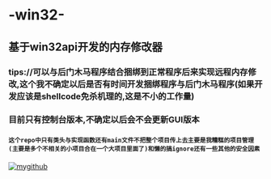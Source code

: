 # -win32-
基于win32api开发的内存修改器
---
###   tips://可以与后门木马程序结合捆绑到正常程序后来实现远程内存修改,这个我不确定以后是否有时间开发捆绑程序与后门木马程序(如果开发应该是shellcode免杀机理的,这是不小的工作量)<br>
###   目前只有控制台版本,不确定以后会不会更新GUI版本<br>
####   `这个repo中只有类头与实现函数还有main文件不把整个项目传上去主要是我糟糕的项目管理(主要是多个不相关的小项目合在一个大项目里面了)和懒的搞ignore还有一些其他的安全因素`<br>


[![mygithub](MyGitPic)](https://github.com/hello00wolrd)
